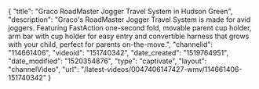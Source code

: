 {
    "title": "Graco RoadMaster Jogger Travel System in Hudson Green",
    "description": "Graco's RoadMaster Jogger Travel System is made for avid joggers. Featuring FastAction one-second fold, movable parent cup holder, arm bar with cup holder for easy entry and convertible harness that grows with your child, perfect for parents on-the-move.",
    "channelid": "114661406",
    "videoid": "151740342",
    "date_created": "1519764951",
    "date_modified": "1520354876",
    "type": "captivate",
    "layout": "channelVideo",
    "url": "\/latest-videos\/0047406147427-wmv\/114661406-151740342"
}